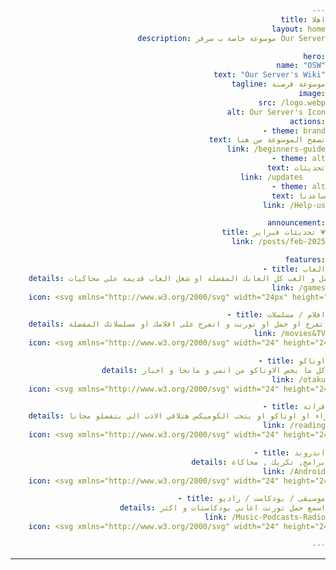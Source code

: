 ```yaml
---
title: اهلا
layout: home
description: موسوعة خاصة ب سرفر Our Server

hero:
  name: "OSW"
  text: "Our Server's Wiki"
  tagline: موسوعة قرصنة
  image:
    src: /logo.webp
    alt: Our Server's Icon
  actions:
    - theme: brand
      text: تصفح الموسوعة من هنا
      link: /beginners-guide
    - theme: alt
      text: تحديثات
      link: /updates     
    - theme: alt
      text: ساعدنا
      link: /Help-us

announcement:
  title: تحديثات فبراير 💗
  link: /posts/feb-2025

features:
  - title: العاب
    details: حمل و العب كل العابك المفضلة او شغل العاب قديمة علي محاكيات
    link: /games
    icon: <svg xmlns="http://www.w3.org/2000/svg" width="24px" height="24px" viewBox="0 0 16 16"><rect width="16" height="16" fill="none"/><g fill="none" stroke="#ffb5a7" stroke-linecap="round" stroke-linejoin="round" stroke-width="1.5"><path d="m2.75 9.25l1.5 2.5l2 1.5m-4.5 0l1 1m1.5-2.5l-1.5 1.5m3-1l8.5-8.5v-2h-2l-8.5 8.5"/><path d="M10.25 12.25L8 10m2-2l2.25 2.25m1-1l-1.5 2.5l-2 1.5m4.5 0l-1 1m-1.5-2.5l1.5 1.5M6 8L1.75 3.75v-2h2L8 6"/></g></svg>

  - title: افلام / مسلسلات
    details: اتفرج او حمل او تورنت و اتفرج على افلامك او مسلسلاتك المفضلة
    link: /movies&TV
    icon: <svg xmlns="http://www.w3.org/2000/svg" width="24" height="24" viewBox="0 0 24 24"><path fill="#41c4d2" d="M16 6c-1.13 0-2.23.35-3.16 1H4c-1.11 0-2 .89-2 2v6c0 1.11.89 2 2 2h1v1a1 1 0 0 0 1 1h2a1 1 0 0 0 1-1v-1h6v1a1 1 0 0 0 1 1h2a1 1 0 0 0 1-1v-1h1c1.11 0 2-.89 2-2V9c0-1.11-.89-2-2-2h-.85c-.92-.65-2.02-1-3.15-1m0 1.5a3.5 3.5 0 0 1 3.5 3.5a3.5 3.5 0 0 1-3.5 3.5a3.5 3.5 0 0 1-3.5-3.5A3.5 3.5 0 0 1 16 7.5M4 9h4v1H4zm12 0a2 2 0 0 0-2 2a2 2 0 0 0 2 2a2 2 0 0 0 2-2a2 2 0 0 0-2-2M4 11h4v1H4zm0 2h4v1H4z"/></svg>

  - title: اوتاكو
    details: كل ما يخص الاوتاكو من انمي و مانجا و اخبار
    link: /otaku
    icon: <svg xmlns="http://www.w3.org/2000/svg" width="24" height="24" viewBox="0 0 24 24"><g fill="none" stroke="#BC002D" stroke-linecap="round" stroke-linejoin="round" stroke-width="1.5" color="#ef233c"><path d="M11.008 3C9.59 7 7.07 14 11.5 21"/><path d="M3 5.32C6.706 6.198 15.177 6.637 21 4m-4.997 6c.495 3-3.463 9.5-8.85 9.956C.935 20.484 4.624 11 12.045 11.5c6.248.421 9.987 5.326 3.747 9.5"/></g></svg>

  - title: قرائة
    details: بتحب القراء او اوتاكو او بتحب الكوميكس هتلاقي الادب الي بتفضلو مجانا
    link: /reading
    icon: <svg xmlns="http://www.w3.org/2000/svg" width="24" height="24" viewBox="0 0 24 24"><path fill="#3ccd93" d="M6 22q-.825 0-1.412-.587T4 20V4q0-.825.588-1.412T6 2h12q.825 0 1.413.588T20 4v16q0 .825-.587 1.413T18 22zm0-2h12V4h-2v7l-2.5-1.5L11 11V4H6zm0 0V4zm5-9l2.5-1.5L16 11l-2.5-1.5z"/></svg>

  - title: اندرويد
    details: برامج, تكريك , محاكاة
    link: /Android
    icon: <svg xmlns="http://www.w3.org/2000/svg" width="24" height="24" viewBox="0 0 24 24"><g fill="none" stroke="#e6ca93" stroke-linecap="round" stroke-linejoin="round" stroke-width="1.5"><rect width="12.5" height="18.5" x="5.75" y="2.75" rx="3"/><path d="M11 17.75h2"/></g></svg>

  - title: موسيقى / بودكاست / راديو
    details: اسمع حمل تورنت اغاني بودكاستات و اكتر
    link: /Music-Podcasts-Radio
    icon: <svg xmlns="http://www.w3.org/2000/svg" width="24" height="24" viewBox="0 0 24 24"><g fill="none" stroke="#6c73ff" stroke-linecap="round" stroke-linejoin="round" stroke-width="2"><path d="m2 2l8 8m12-8l-8 8"/><ellipse cx="12" cy="9" rx="10" ry="5"/><path d="M7 13.4v7.9m5-7.3v8m5-8.6v7.9M2 9v8a10 5 0 0 0 20 0V9"/></g></svg>

---
```


<link rel="stylesheet" href="/styles/index.css">

<div dir="rtl">
</div>

---

<div dir="rtl">
  <style>
    :root {
      --vp-home-hero-name-color: transparent;
      --vp-home-hero-name-background: -webkit-linear-gradient(120deg, #bd34fe 30%, #41d1ff);
      --vp-home-hero-image-background-image: linear-gradient(-45deg, #bd34fe 50%, #47caff 50%);
      --vp-home-hero-image-filter: blur(44px);
      --vp-home-hero-name-text-shadow: 0 0 10px rgba(255, 255, 255, 0.7), 0 0 20px rgba(255, 255, 255, 0.7);
    }

    @media (min-width: 640px) {
      :root {
        --vp-home-hero-image-filter: blur(56px);
      }
    }

    @media (min-width: 960px) {
      :root {
        --vp-home-hero-image-filter: blur(68px);
      }
    }

    body {
      text-align: right;
    }

    .some-element {
      margin-right: 0;
      margin-left: auto;
    }

    .vp-home-hero-name {
      color: var(--vp-home-hero-name-color);
      background: var(--vp-home-hero-name-background);
      text-shadow: var(--vp-home-hero-name-text-shadow);
    }
  </style>
</div>